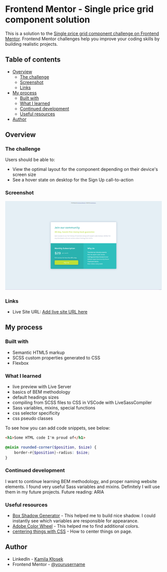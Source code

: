 # Frontend Mentor - Single price grid component solution

This is a solution to the [Single price grid component challenge on Frontend Mentor](https://www.frontendmentor.io/challenges/single-price-grid-component-5ce41129d0ff452fec5abbbc). Frontend Mentor challenges help you improve your coding skills by building realistic projects. 

## Table of contents

- [Overview](#overview)
  - [The challenge](#the-challenge)
  - [Screenshot](#screenshot)
  - [Links](#links)
- [My process](#my-process)
  - [Built with](#built-with)
  - [What I learned](#what-i-learned)
  - [Continued development](#continued-development)
  - [Useful resources](#useful-resources)
- [Author](#author)

## Overview

### The challenge

Users should be able to:

- View the optimal layout for the component depending on their device's screen size
- See a hover state on desktop for the Sign Up call-to-action

### Screenshot

![](./images/desktop.png)

### Links

- Live Site URL: [Add live site URL here](https://kamquoss.github.io/single-price-grid-component-master/index.html)

## My process

### Built with

- Semantic HTML5 markup
- SCSS custom properties generated to CSS 
- Flexbox

### What I learned

- live preview with Live Server
- basics of BEM methodology
- default headings sizes
- compiling from SCSS files to CSS in VSCode with LiveSassCompiler
- Sass variables, mixins, special functions
- css selector specificity
- css pseudo classes


To see how you can add code snippets, see below:

```html
<h1>Some HTML code I'm proud of</h1>
```
```scss
@mixin rounded-corner($position, $size) {
    border-#{$position}-radius: $size;
}
```

### Continued development

I want to continue learning BEM methodology, and proper naming website elements.
I found very useful Sass variables and mixins. Definitely I will use them in my future projects.
Future reading: ARIA

### Useful resources

- [Box Shadow Generator](https://cssgenerator.pl/box-shadow-generator/) - This helped me to build nice shadow. I could instantly see which variables are responsible for appearance.
- [Adobe Color Wheel](https://color.adobe.com/pl/create/color-wheel) - This helped me to find additional colors.
- [centering things with CSS](https://www.freecodecamp.org/news/how-to-center-anything-with-css-align-a-div-text-and-more/) - How to center things on page.

## Author

- LinkedIn - [Kamila Kłosek](https://www.linkedin.com/in/kamila-k%C5%82osek-b16b08a7/)
- Frontend Mentor - [@yourusername](https://www.frontendmentor.io/profile/yourusername)

